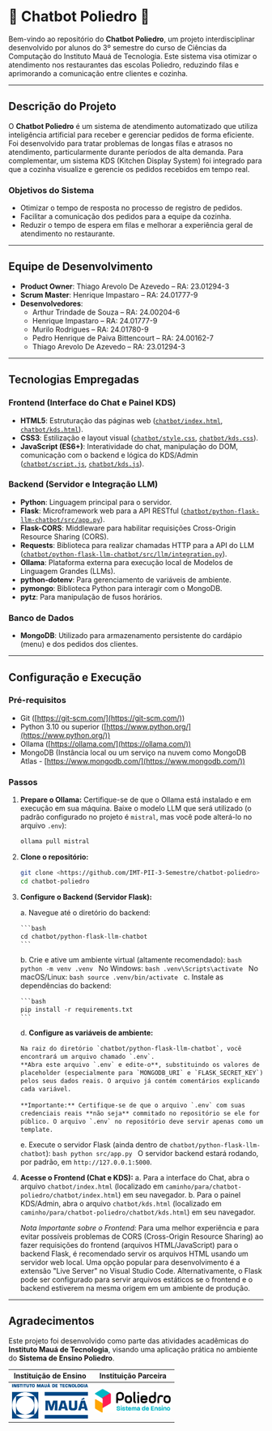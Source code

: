 # 🤖 Chatbot Poliedro 🤖

Bem-vindo ao repositório do **Chatbot Poliedro**, um projeto interdisciplinar desenvolvido por alunos do 3º semestre do curso de Ciências da Computação do Instituto Mauá de Tecnologia. Este sistema visa otimizar o atendimento nos restaurantes das escolas Poliedro, reduzindo filas e aprimorando a comunicação entre clientes e cozinha.

---

## Descrição do Projeto

O **Chatbot Poliedro** é um sistema de atendimento automatizado que utiliza inteligência artificial para receber e gerenciar pedidos de forma eficiente. Foi desenvolvido para tratar problemas de longas filas e atrasos no atendimento, particularmente durante períodos de alta demanda.
Para complementar, um sistema KDS (Kitchen Display System) foi integrado para que a cozinha visualize e gerencie os pedidos recebidos em tempo real.

### Objetivos do Sistema

-   Otimizar o tempo de resposta no processo de registro de pedidos.
-   Facilitar a comunicação dos pedidos para a equipe da cozinha.
-   Reduzir o tempo de espera em filas e melhorar a experiência geral de atendimento no restaurante.

---

## Equipe de Desenvolvimento

-   **Product Owner**: Thiago Arevolo De Azevedo – RA: 23.01294-3 
-   **Scrum Master**: Henrique Impastaro – RA: 24.01777-9 
-   **Desenvolvedores**:
    -   Arthur Trindade de Souza – RA: 24.00204-6  
    -   Henrique Impastaro – RA: 24.01777-9 
    -   Murilo Rodrigues – RA: 24.01780-9 
    -   Pedro Henrique de Paiva Bittencourt – RA: 24.00162-7 
    -   Thiago Arevolo De Azevedo – RA: 23.01294-3 

---

## Tecnologias Empregadas

### Frontend (Interface do Chat e Painel KDS)

-   **HTML5**: Estruturação das páginas web ([`chatbot/index.html`](chatbot/index.html), [`chatbot/kds.html`](chatbot/kds.html)).
-   **CSS3**: Estilização e layout visual ([`chatbot/style.css`](chatbot/style.css), [`chatbot/kds.css`](chatbot/kds.css)).
-   **JavaScript (ES6+)**: Interatividade do chat, manipulação do DOM, comunicação com o backend e lógica do KDS/Admin ([`chatbot/script.js`](chatbot/script.js), [`chatbot/kds.js`](chatbot/kds.js)).

### Backend (Servidor e Integração LLM)

-   **Python**: Linguagem principal para o servidor.
-   **Flask**: Microframework web para a API RESTful ([`chatbot/python-flask-llm-chatbot/src/app.py`](chatbot/python-flask-llm-chatbot/src/app.py)).
-   **Flask-CORS**: Middleware para habilitar requisições Cross-Origin Resource Sharing (CORS).
-   **Requests**: Biblioteca para realizar chamadas HTTP para a API do LLM ([`chatbot/python-flask-llm-chatbot/src/llm/integration.py`](chatbot/python-flask-llm-chatbot/src/llm/integration.py)).
-   **Ollama**: Plataforma externa para execução local de Modelos de Linguagem Grandes (LLMs).
-   **python-dotenv**: Para gerenciamento de variáveis de ambiente.
-   **pymongo**: Biblioteca Python para interagir com o MongoDB.
-   **pytz**: Para manipulação de fusos horários.

### Banco de Dados

-   **MongoDB**: Utilizado para armazenamento persistente do cardápio (menu) e dos pedidos dos clientes.

---

## Configuração e Execução

### Pré-requisitos

-   Git ([https://git-scm.com/](https://git-scm.com/))
-   Python 3.10 ou superior ([https://www.python.org/](https://www.python.org/))
-   Ollama ([https://ollama.com/](https://ollama.com/))
-   MongoDB (Instância local ou um serviço na nuvem como MongoDB Atlas - [https://www.mongodb.com/](https://www.mongodb.com/))

### Passos

1.  **Prepare o Ollama:**
    Certifique-se de que o Ollama está instalado e em execução em sua máquina. Baixe o modelo LLM que será utilizado (o padrão configurado no projeto é `mistral`, mas você pode alterá-lo no arquivo `.env`):
    ```bash
    ollama pull mistral
    ```

2.  **Clone o repositório:**
    ```bash
    git clone <https://github.com/IMT-PII-3-Semestre/chatbot-poliedro>
    cd chatbot-poliedro
    ```

3.  **Configure o Backend (Servidor Flask):**

    a.  Navegue até o diretório do backend:
    
        ```bash
        cd chatbot/python-flask-llm-chatbot
        ```
    
    b.  Crie e ative um ambiente virtual (altamente recomendado):
        ```bash
        python -m venv .venv
        ```
        No Windows:
        ```bash
        .venv\Scripts\activate
        ```
        No macOS/Linux:
        ```bash
        source .venv/bin/activate
        ```
    c.  Instale as dependências do backend:

        ```bash
        pip install -r requirements.txt
        ```

    d.  **Configure as variáveis de ambiente:**

        Na raiz do diretório `chatbot/python-flask-llm-chatbot`, você encontrará um arquivo chamado `.env`.
        **Abra este arquivo `.env` e edite-o**, substituindo os valores de placeholder (especialmente para `MONGODB_URI` e `FLASK_SECRET_KEY`) pelos seus dados reais. O arquivo já contém comentários explicando cada variável.

        **Importante:** Certifique-se de que o arquivo `.env` com suas credenciais reais **não seja** commitado no repositório se ele for público. O arquivo `.env` no repositório deve servir apenas como um template.

    e.  Execute o servidor Flask (ainda dentro de `chatbot/python-flask-llm-chatbot`):
        ```bash
        python src/app.py
        ```
        O servidor backend estará rodando, por padrão, em `http://127.0.0.1:5000`.

5.  **Acesse o Frontend (Chat e KDS):**
    a.  Para a interface do Chat, abra o arquivo `chatbot/index.html` (localizado em `caminho/para/chatbot-poliedro/chatbot/index.html`) em seu navegador.
    b.  Para o painel KDS/Admin, abra o arquivo `chatbot/kds.html` (localizado em `caminho/para/chatbot-poliedro/chatbot/kds.html`) em seu navegador.
    
    *Nota Importante sobre o Frontend:* Para uma melhor experiência e para evitar possíveis problemas de CORS (Cross-Origin Resource Sharing) ao fazer requisições do frontend (arquivos HTML/JavaScript) para o backend Flask, é recomendado servir os arquivos HTML usando um servidor web local. Uma opção popular para desenvolvimento é a extensão "Live Server" no Visual Studio Code. Alternativamente, o Flask pode ser configurado para servir arquivos estáticos se o frontend e o backend estiverem na mesma origem em um ambiente de produção.

---

## Agradecimentos

Este projeto foi desenvolvido como parte das atividades acadêmicas do **Instituto Mauá de Tecnologia**, visando uma aplicação prática no ambiente do **Sistema de Ensino Poliedro**.

| **Instituição de Ensino**                                    | **Instituição Parceira**                                      |
| :----------------------------------------------------------: | :-----------------------------------------------------------------------: |
| <img src="images/logo-IMT.png" width="150" alt="Logo IMT"> | <img src="images/logo-poliedro-se.png" width="150" alt="Logo Poliedro SE"> |


